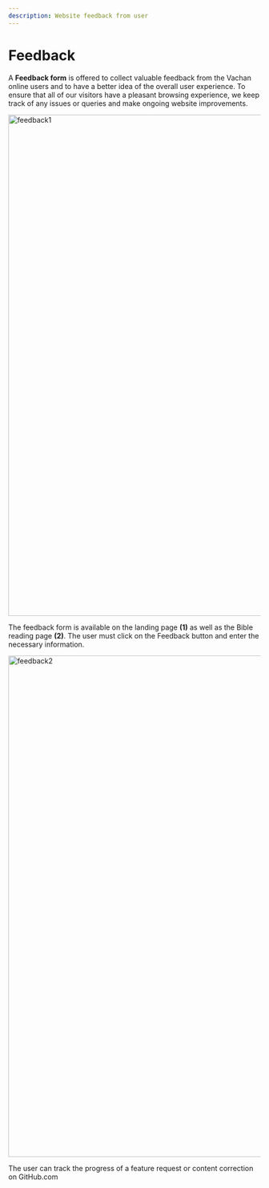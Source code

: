 ```yaml
---
description: Website feedback from user
---
```


# Feedback

A **Feedback form** is offered to collect valuable feedback from the Vachan online users and to have a better idea of the overall user experience.
To ensure that all of our visitors have a pleasant browsing experience, we keep track of any issues or queries and make ongoing website improvements.

<img src="/img/assets/feedback1.png"  width="1000px" alt="feedback1"/>

The feedback form is available on the landing page **(1)** as well as the Bible reading page **(2)**. The user must click on the Feedback button and enter the necessary information.

<img src="/img/assets/feedback2.png"  width="1000px" alt="feedback2"/>

The user can track the progress of a feature request or content correction on GitHub.com
